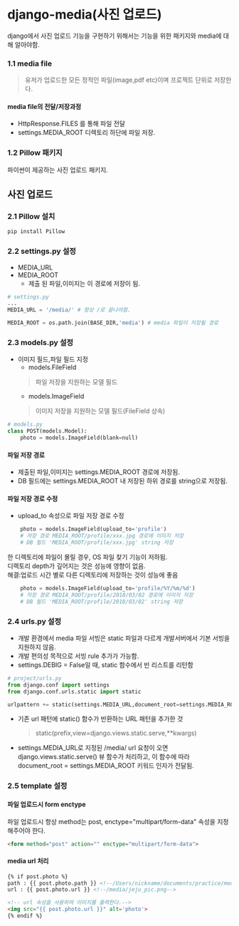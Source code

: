 
# django-media(사진 업로드)
django에서 사진 업로드 기능을 구현하기 위해서는 기능을 위한 패키지와 media에 대해 알아야함. 
### 1.1 media file
> 유저가 업로드한 모든 정적인 파일(image,pdf etc)이며 프로젝트 단위로 저장한다.
#### media file의 전달/저장과정 
- HttpResponse.FILES 를 통해 파일 전달
- settings.MEDIA_ROOT 디렉토리 하단에 파일 저장.
### 1.2 Pillow 패키지
파이썬이 제공하는 사진 업로드 패키지.
## 사진 업로드
### 2.1 Pillow 설치
```python
pip install Pillow
```
### 2.2 settings.py 설정
- MEDIA_URL
- MEDIA_ROOT 
    - 제출 된 파일,이미지는 이 경로에 저장이 됨.
```python
# settings.py
...
MEDIA_URL = '/media/' # 항상 /로 끝나야함.

MEDIA_ROOT = os.path.join(BASE_DIR,'media') # media 파일이 저장될 경로
```
### 2.3 models.py 설정
- 이미지 필드,파일 필드 지정
    - models.FileField
    > 파일 저장을 지원하는 모델 필드
    - models.ImageField
    > 이미지 저장을 지원하는 모델 필드(FileField 상속)
```python
# models.py
class POST(models.Model):
    photo = models.ImageField(blank=null)
```
#### 파일 저장 경로
- 제출된 파일,이미지는 settings.MEDIA_ROOT 경로에 저장됨.
- DB 필드에는 settings.MEDIA_ROOT 내 저장된 하위 경로를 string으로 저장됨.

#### 파일 저장 경로 수정
- upload_to 속성으로 파일 저장 경로 수정
```python
    photo = models.ImageField(upload_to='profile')
    # 저장 경로 MEDIA_ROOT/profile/xxx.jpg 경로에 이미지 저장
    # DB 필드 'MEDIA_ROOT/profile/xxx.jpg' string 저장 
```
한 디렉토리에 파일이 몰릴 경우, OS 파일 찾기 기능이 저하됨.  
디렉토리 depth가 깊어지는 것은 성능에 영향이 없음.  
해결:업로드 시간 별로 다른 디렉토리에 저장하는 것이 성능에 좋음
```python
    photo = models.ImageField(upload_to='profile/%Y/%m/%d')
    # 저장 경로 MEDIA_ROOT/profile/2018/03/02 경로에 이미지 저장
    # DB 필드 'MEDIA_ROOT/profile/2018/03/02' string 저장
```

### 2.4 urls.py 설정
- 개발 환경에서 media 파일 서빙은 static 파일과 다르게 개발서버에서 기본 서빙을 지원하지 않음.
- 개발 편의성 목적으로 서빙 rule 추가가 가능함.
- settings.DEBIG = False일 때, static 함수에서 빈 리스트를 리턴함
```python
# project/urls.py 
from django.conf import settings
from django.conf.urls.static import static

urlpattern += static(settings.MEDIA_URL,document_root=settings.MEDIA_ROOT)
```
- 기존 url 패턴에 static() 함수가 반환하는 URL 패턴을 추가한 것
    > static(prefix,view=django.views.static.serve,**kwargs)
- settings.MEDIA_URL로 지정된 /media/ url 요청이 오면 django.views.static.serve() 뷰 함수가 처리하고, 이 함수에 따라 document_root = settings.MEDIA_ROOT 키워드 인자가 전달됨.

### 2.5 template 설정
#### 파일 업로드시 form enctype
파일 업로드시 항상 method는 post, enctype="multipart/form-data" 속성을 지정해주어야 한다.
```html
<form method="post" action="" enctype="multipart/form-data">
```
#### media url 처리
```html
{% if post.photo %}
path : {{ post.photo.path }} <!--/Users/nickname/documents/practice/media/jeju_pic.png-->
url : {{ post.photo.url }} <!--/media/jeju_pic.png-->

<!-- url 속성을 사용하여 이미지를 출력한다.-->
<img src="{{ post.photo.url }}" alt='photo'>
{% endif %}
```


 
